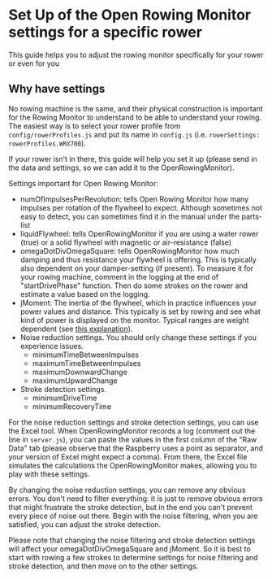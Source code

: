 # Set Up of the Open Rowing Monitor settings for a specific rower

This guide helps you to adjust the rowing monitor specifically for your rower or even for you

## Why have settings

No rowing machine is the same, and their physical construction is important for the Rowing Monitor to understand to be able to understand your rowing. The easiest way is to select your rower profile from `config/rowerProfiles.js` and put its name in `config.js` (i.e. `rowerSettings: rowerProfiles.WRX700`).

If your rower isn't in there, this guide will help you set it up (please send in the data and settings, so we can add it to the OpenRowingMonitor).

Settings important for Open Rowing Monitor:

* numOfImpulsesPerRevolution: tells Open Rowing Monitor how many impulses per rotation of the flywheel to expect. Although sometimes not easy to detect, you can sometimes find it in the manual under the parts-list
* liquidFlywheel: tells OpenRowingMonitor if you are using a water rower (true) or a solid flywheel with magnetic or air-resistance (false)
* omegaDotDivOmegaSquare: tells OpenRowingMonitor how much damping and thus resistance your flywheel is offering. This is typically also dependent on your damper-setting (if present). To measure it for your rowing machine, comment in the logging at the end of "startDrivePhase" function. Then do some strokes on the rower and estimate a value based on the logging.
* jMoment: The inertia of the flywheel, which in practice influences your power values and distance. This typically is set by rowing and see what kind of power is displayed on the monitor. Typical ranges are weight dependent (see [this explanation](https://www.rowingmachine-guide.com/tabata-rowing-workouts.html)).
* Noise reduction settings. You should only change these settings if you experience issues.
  * minimumTimeBetweenImpulses
  * maximumTimeBetweenImpulses
  * maximumDownwardChange
  * maximumUpwardChange
* Stroke detection settings.
  * minimumDriveTime
  * minimumRecoveryTime

For the noise reduction settings and stroke detection settings, you can use the Excel tool. When OpenRowingMonitor records a log (comment out the line in `server.js`), you can paste the values in the first column of the "Raw Data" tab (please observe that the Raspberry uses a point as separator, and your version of Excel might expect a comma). From there, the Excel file simulates the calculations the OpenRowingMonitor makes, allowing you to play with these settings.

By changing the noise reduction settings, you can remove any obvious errors. You don't need to filter everything: it is just to remove obvious errors that might frustrate the stroke detection, but in the end you can't prevent every piece of noise out there. Begin with the noise filtering, when you are satisfied, you can adjust the stroke detection.

Please note that changing the noise filtering and stroke detection settings will affect your omegaDotDivOmegaSquare and jMoment. So it is best to start with rowing a few strokes to determine settings for noise filtering and stroke detection, and then move on to the other settings.
